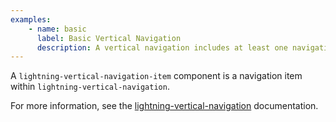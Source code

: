 ```yaml
---
examples:
    - name: basic
      label: Basic Vertical Navigation
      description: A vertical navigation includes at least one navigation section and item.
---
```


A `lightning-vertical-navigation-item` component is a navigation item within `lightning-vertical-navigation`.

For more information, see the
[lightning-vertical-navigation](bundle/lightning-vertical-navigation/documentation) documentation.
